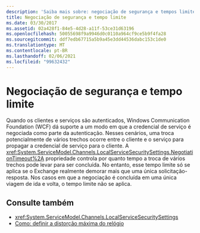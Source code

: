 ```yaml
---
description: 'Saiba mais sobre: negociação de segurança e tempos limite'
title: Negociação de segurança e tempo limite
ms.date: 03/30/2017
ms.assetid: 02a428f1-84e5-4d28-a11f-53ce31d63196
ms.openlocfilehash: 50055698f9a9946d0c0110a964cf9ce5b9f4fa28
ms.sourcegitcommit: ddf7edb67715a5b9a45e3dd44536dabc153c1de0
ms.translationtype: MT
ms.contentlocale: pt-BR
ms.lasthandoff: 02/06/2021
ms.locfileid: "99632432"
---
```

# <a name="security-negotiation-and-timeouts"></a>Negociação de segurança e tempo limite

Quando os clientes e serviços são autenticados, Windows Communication Foundation (WCF) dá suporte a um modo em que a credencial de serviço é negociada como parte da autenticação. Nesses cenários, uma troca potencialmente de vários trechos ocorre entre o cliente e o serviço para propagar a credencial de serviço para o cliente. A <xref:System.ServiceModel.Channels.LocalServiceSecuritySettings.NegotiationTimeout%2A> propriedade controla por quanto tempo a troca de vários trechos pode levar para ser concluída. No entanto, esse tempo limite só se aplica se o Exchange realmente demorar mais que uma única solicitação-resposta. Nos casos em que a negociação é concluída em uma única viagem de ida e volta, o tempo limite não se aplica.  
  
## <a name="see-also"></a>Consulte também

- <xref:System.ServiceModel.Channels.LocalServiceSecuritySettings>
- [Como: definir a distorção máxima do relógio](how-to-set-a-max-clock-skew.md)

